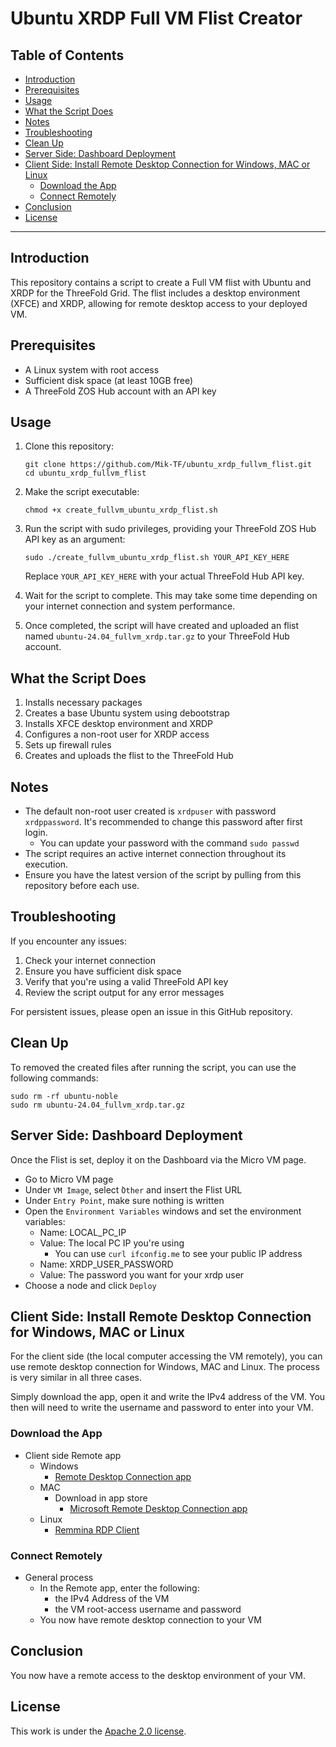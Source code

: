 <h1> Ubuntu XRDP Full VM Flist Creator </h1>

<h2>Table of Contents</h2>

- [Introduction](#introduction)
- [Prerequisites](#prerequisites)
- [Usage](#usage)
- [What the Script Does](#what-the-script-does)
- [Notes](#notes)
- [Troubleshooting](#troubleshooting)
- [Clean Up](#clean-up)
- [Server Side: Dashboard Deployment](#server-side-dashboard-deployment)
- [Client Side: Install Remote Desktop Connection for Windows, MAC or Linux](#client-side-install-remote-desktop-connection-for-windows-mac-or-linux)
  - [Download the App](#download-the-app)
  - [Connect Remotely](#connect-remotely)
- [Conclusion](#conclusion)
- [License](#license)

---

## Introduction

This repository contains a script to create a Full VM flist with Ubuntu and XRDP for the ThreeFold Grid. The flist includes a desktop environment (XFCE) and XRDP, allowing for remote desktop access to your deployed VM.

## Prerequisites

- A Linux system with root access
- Sufficient disk space (at least 10GB free)
- A ThreeFold ZOS Hub account with an API key

## Usage

1. Clone this repository:
   ```
   git clone https://github.com/Mik-TF/ubuntu_xrdp_fullvm_flist.git
   cd ubuntu_xrdp_fullvm_flist
   ```

2. Make the script executable:
   ```
   chmod +x create_fullvm_ubuntu_xrdp_flist.sh
   ```

3. Run the script with sudo privileges, providing your ThreeFold ZOS Hub API key as an argument:
   ```
   sudo ./create_fullvm_ubuntu_xrdp_flist.sh YOUR_API_KEY_HERE
   ```
   Replace `YOUR_API_KEY_HERE` with your actual ThreeFold Hub API key.

4. Wait for the script to complete. This may take some time depending on your internet connection and system performance.

5. Once completed, the script will have created and uploaded an flist named `ubuntu-24.04_fullvm_xrdp.tar.gz` to your ThreeFold Hub account.

## What the Script Does

1. Installs necessary packages
2. Creates a base Ubuntu system using debootstrap
3. Installs XFCE desktop environment and XRDP
4. Configures a non-root user for XRDP access
5. Sets up firewall rules
6. Creates and uploads the flist to the ThreeFold Hub

## Notes

- The default non-root user created is `xrdpuser` with password `xrdppassword`. It's recommended to change this password after first login.
  - You can update your password with the command `sudo passwd`
- The script requires an active internet connection throughout its execution.
- Ensure you have the latest version of the script by pulling from this repository before each use.

## Troubleshooting

If you encounter any issues:
1. Check your internet connection
2. Ensure you have sufficient disk space
3. Verify that you're using a valid ThreeFold API key
4. Review the script output for any error messages

For persistent issues, please open an issue in this GitHub repository.

## Clean Up

To removed the created files after running the script, you can use the following commands:

```
sudo rm -rf ubuntu-noble
sudo rm ubuntu-24.04_fullvm_xrdp.tar.gz
```

## Server Side: Dashboard Deployment

Once the Flist is set, deploy it on the Dashboard via the Micro VM page.

- Go to Micro VM page
- Under `VM Image`, select ̀`Other` and insert the Flist URL
- Under `Entry Point`, make sure nothing is written
- Open the `Environment Variables` windows and set the environment variables:
  - Name: LOCAL_PC_IP
  - Value: The local PC IP you're using
    - You can use `curl ifconfig.me` to see your public IP address
  - Name: XRDP_USER_PASSWORD
  - Value: The password you want for your xrdp user
- Choose a node and click `Deploy`

## Client Side: Install Remote Desktop Connection for Windows, MAC or Linux

For the client side (the local computer accessing the VM remotely), you can use remote desktop connection for Windows, MAC and Linux. The process is very similar in all three cases.

Simply download the app, open it and write the IPv4 address of the VM. You then will need to write the username and password to enter into your VM.

### Download the App

* Client side Remote app
  * Windows
    * [Remote Desktop Connection app](https://apps.microsoft.com/store/detail/microsoft-remote-desktop/9WZDNCRFJ3PS?hl=en-ca&gl=ca&rtc=1)
  * MAC
    * Download in app store
      *  [Microsoft Remote Desktop Connection app](https://apps.apple.com/ca/app/microsoft-remote-desktop/id1295203466?mt=12)
  * Linux
    * [Remmina RDP Client](https://remmina.org/)
 
### Connect Remotely

* General process
  * In the Remote app, enter the following:
    * the IPv4 Address of the VM
    * the VM root-access username and password
  * You now have remote desktop connection to your VM

## Conclusion

You now have a remote access to the desktop environment of your VM.

## License

This work is under the [Apache 2.0 license](./LICENSE). 